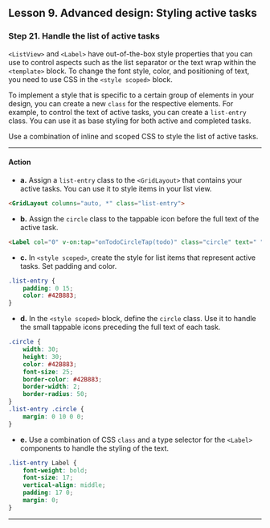 ## Lesson 9. Advanced design: Styling active tasks

### Step 21. Handle the list of active tasks

`<ListView>` and `<Label>` have out-of-the-box style properties that you can use to control aspects such as the list separator or the text wrap within the `<template>` block. To change the font style, color, and positioning of text, you need to use CSS in the `<style scoped>` block.

To implement a style that is specific to a certain group of elements in your design, you can create a new `class` for the respective elements. For example, to control the text of active tasks, you can create a `list-entry` class. You can use it as base styling for both active and completed tasks. 

Use a combination of inline and scoped CSS to style the list of active tasks.

<hr data-action="start" />

#### Action

* **a.** Assign a `list-entry` class to the `<GridLayout>` that contains your active tasks. You can use it to style items in your list view. 

```HTML
<GridLayout columns="auto, *" class="list-entry">
```

* **b.** Assign the `circle` class to the tappable icon before the full text of the active task.

```HTML
<Label col="0" v-on:tap="onTodoCircleTap(todo)" class="circle" text=" " />
```

* **c.** In `<style scoped>`, create the style for list items that represent active tasks. Set padding and color.

```CSS
.list-entry {
    padding: 0 15;
    color: #42B883;
}
``` 

* **d.** In the `<style scoped>` block, define the `circle` class. Use it to handle the small tappable icons preceding the full text of each task.

```CSS
.circle {
    width: 30;
    height: 30;
    color: #42B883;
    font-size: 25;
    border-color: #42B883;
    border-width: 2;
    border-radius: 50;
}
.list-entry .circle {
    margin: 0 10 0 0;
}
```

* **e.** Use a combination of CSS `class` and a type selector for the `<Label>` components to handle the styling of the text.

```CSS
.list-entry Label {
    font-weight: bold;
    font-size: 17;
    vertical-align: middle;
    padding: 17 0;
    margin: 0;
}
```
<hr data-action="end" />